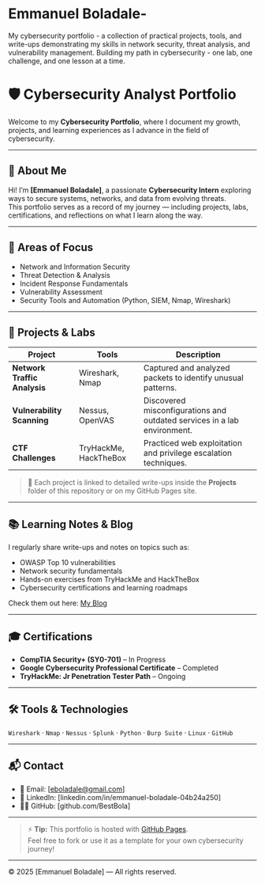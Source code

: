 # Emmanuel Boladale-
My cybersecurity portfolio - a collection of practical projects, tools, and write-ups demonstrating my skills in network security, threat analysis, and vulnerability management. Building my path in cybersecurity - one lab, one challenge, and one lesson at a time.
# 🛡️ Cybersecurity Analyst Portfolio

Welcome to my **Cybersecurity Portfolio**, where I document my growth, projects, and learning experiences as I advance in the field of cybersecurity.

---

## 👋 About Me

Hi! I’m **[Emmanuel Boladale]**, a passionate **Cybersecurity Intern** exploring ways to secure systems, networks, and data from evolving threats.  
This portfolio serves as a record of my journey — including projects, labs, certifications, and reflections on what I learn along the way.

---

## 🧠 Areas of Focus

- Network and Information Security  
- Threat Detection & Analysis  
- Incident Response Fundamentals  
- Vulnerability Assessment  
- Security Tools and Automation (Python, SIEM, Nmap, Wireshark)

---

## 🧩 Projects & Labs

| Project | Tools | Description |
|----------|--------|-------------|
| **Network Traffic Analysis** | Wireshark, Nmap | Captured and analyzed packets to identify unusual patterns. |
| **Vulnerability Scanning** | Nessus, OpenVAS | Discovered misconfigurations and outdated services in a lab environment. |
| **CTF Challenges** | TryHackMe, HackTheBox | Practiced web exploitation and privilege escalation techniques. |

> 📝 Each project is linked to detailed write-ups inside the **Projects** folder of this repository or on my GitHub Pages site.

---

## 📚 Learning Notes & Blog

I regularly share write-ups and notes on topics such as:
- OWASP Top 10 vulnerabilities  
- Network security fundamentals  
- Hands-on exercises from TryHackMe and HackTheBox  
- Cybersecurity certifications and learning roadmaps  

Check them out here: [My Blog](https://yourusername.github.io/cybersecurity-portfolio/)

---

## 🎓 Certifications

- **CompTIA Security+ (SY0-701)** – In Progress  
- **Google Cybersecurity Professional Certificate** – Completed  
- **TryHackMe: Jr Penetration Tester Path** – Ongoing  

---

## 🛠️ Tools & Technologies

`Wireshark` · `Nmap` · `Nessus` · `Splunk` · `Python` · `Burp Suite` · `Linux` · `GitHub`  

---

## 📬 Contact

- 📧 Email: [eboladale@gmail.com]  
- 💼 LinkedIn: [linkedin.com/in/emmanuel-boladale-04b24a250]  
- 🧑‍💻 GitHub: [github.com/BestBola]  

---

> ⚡ **Tip:** This portfolio is hosted with [GitHub Pages](https://pages.github.com).  
> Feel free to fork or use it as a template for your own cybersecurity journey!

---

© 2025 [Emmanuel Boladale] — All rights reserved.
